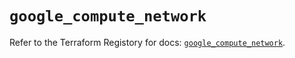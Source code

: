 # `google_compute_network`

Refer to the Terraform Registory for docs: [`google_compute_network`](https://registry.terraform.io/providers/hashicorp/google-beta/5.9.0/docs/resources/google_compute_network).
